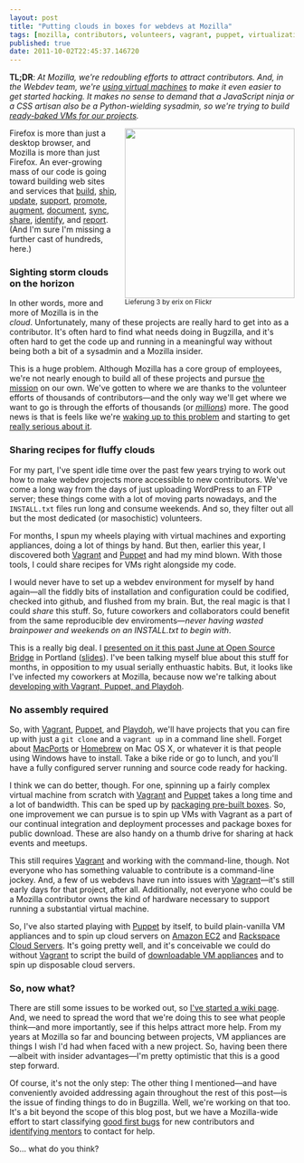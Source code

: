 ```yaml
---
layout: post
title: "Putting clouds in boxes for webdevs at Mozilla"
tags: [mozilla, contributors, volunteers, vagrant, puppet, virtualization, webdev]
published: true
date: 2011-10-02T22:45:37.146720
---
```


**TL;DR**: <em>At Mozilla, we're redoubling efforts to attract contributors. And, in the Webdev team, we're [using virtual machines][playdoh] to make it even easier to get started hacking. It makes no sense to demand that a JavaScript ninja or a CSS artisan also be a Python-wielding sysadmin, so we're trying to build [ready-baked VMs for our projects][devimages].</em>

<a href="http://www.flickr.com/photos/erix/3998080471/" style="display: block; float: right; text-decoration: none; border: none; margin: 0 0 1em 1em"><img src="{{ site.baseurl }}/images/cloud-box.jpg" style="width: 300px" /><br /><small>Lieferung 3 by erix on Flickr</small></a>

Firefox is more than just a desktop browser, and Mozilla is more than just Firefox. An ever-growing mass of our code is going toward building web sites and services that [build][releng], [ship][downloads], [update][aus], [support][sumo], [promote][promote], [augment][amo], [document][mdn], [sync][sync], [share][share], [identify][identity], and [report][socorro]. (And I'm sure I'm missing a further cast of hundreds, here.) 

### Sighting storm clouds on the horizon

In other words, more and more of Mozilla is in the *cloud*. Unfortunately, many of these projects are really hard to get into as a contributor. It's often hard to find what needs doing in Bugzilla, and it's often hard to get the code up and running in a meaningful way without being both a bit of a sysadmin and a Mozilla insider.

This is a huge problem. Although Mozilla has a core group of employees, we're not nearly enough to build all of these projects and pursue [the mission][mission] on our own. We've gotten to where we are thanks to the volunteer efforts of thousands of contributors—and the only way we'll get where we want to go is through the efforts of thousands (or *[millions][]*) more. The good news is that is feels like we're [waking up to this problem][contribute] and starting to get [really serious about it][remo]. 

### Sharing recipes for fluffy clouds

For my part, I've spent idle time over the past few years trying to work out how to make webdev projects more accessible to new contributors. We've come a long way from the days of just uploading WordPress to an FTP server; these things come with a lot of moving parts nowadays, and the `INSTALL.txt` files run long and consume weekends. And so, they filter out all but the most dedicated (or masochistic) volunteers.

For months, I spun my wheels playing with virtual machines and exporting appliances, doing a lot of things by hand. But then, earlier this year, I discovered both [Vagrant][] and [Puppet][] and had my mind blown. With those tools, I could share recipes for VMs right alongside my code. 

I would never have to set up a webdev environment for myself by hand again—all the fiddly bits of installation and configuration could be codified, checked into github, and flushed from my brain.  But, the real magic is that I could *share* this stuff. So, future coworkers and collaborators could benefit from the same reproducible dev enviroments—*never having wasted brainpower and weekends on an INSTALL.txt to begin with*. 

This is a really big deal. I [presented on it this past June at Open Source Bridge][osbridge] in Portland ([slides][]). I've been talking myself blue about this stuff for months, in opposition to my usual serially enthuastic habits. But, it looks like I've infected my coworkers at Mozilla, because now we're talking about [developing with Vagrant, Puppet, and Playdoh][playdoh].

### No assembly required

So, with [Vagrant][], [Puppet][], and [Playdoh][], we'll have projects that you can fire up with just a `git clone` and a `vagrant up` in a command line shell. Forget about [MacPorts][] or [Homebrew][] on Mac OS X, or whatever it is that people using Windows have to install. Take a bike ride or go to lunch, and you'll have a fully configured server running and source code ready for hacking.

I think we can do better, though. For one, spinning up a fairly complex virtual machine from scratch with [Vagrant][] and [Puppet][] takes a long time and a lot of bandwidth. This can be sped up by [packaging pre-built boxes][boxes]. So, one improvement we can pursue is to spin up VMs with Vagrant as a part of our continual integration and deployment processes and package boxes for public download. These are also handy on a thumb drive for sharing at hack events and meetups.

This still requires [Vagrant][] and working with the command-line, though. Not everyone who has something valuable to contribute is a command-line jockey. And, a few of us webdevs have run into issues with [Vagrant][]—it's still early days for that project, after all. Additionally, not everyone who could be a Mozilla contributor owns the kind of hardware necessary to support running a substantial virtual machine.

So, I've also started playing with [Puppet][] by itself, to build plain-vanilla VM appliances and to spin up cloud servers on [Amazon EC2][ec2] and [Rackspace Cloud Servers][rackspace]. It's going pretty well, and it's conceivable we could do without [Vagrant][] to script the build of [downloadable VM appliances][ovf] and to spin up disposable cloud servers.

### So, now what?

There are still some issues to be worked out, so [I've started a wiki page][devimages]. And, we need to spread the word that we're doing this to see what people think—and more importantly, see if this helps attract more help. From my years at Mozilla so far and bouncing between projects, VM appliances are things I wish I'd had when faced with a new project. So, having been there—albeit with insider advantages—I'm pretty optimistic that this is a good step forward.

Of course, it's not the only step: The other thing I mentioned—and have conveniently avoided addressing again throughout the rest of this post—is the issue of finding things to do in Bugzilla. Well, we're working on that too. It's a bit beyond the scope of this blog post, but we have a Mozilla-wide effort to start classifying [good first bugs][gfb] for new contributors and [identifying mentors][mentors] to contact for help.

So... what do you think?

[gfb]: https://bugzil.la/sw:%5Bgood%20first%20bug%5D
[mentors]: http://blog.paulbiggar.com/archive/helping-new-contributors-part-2-mentoring/
[macports]: http://macports.org/
[homebrew]: https://github.com/mxcl/homebrew/
[rackspace]: http://www.rackspace.com/cloud/
[ec2]: http://aws.amazon.com/ec2/
[ovf]: http://en.wikipedia.org/wiki/Open_Virtualization_Format
[boxes]: http://vagrantup.com/docs/boxes.html
[devimages]: https://wiki.mozilla.org/Webdev:DevBoxVMImages
[slides]: http://decafbad.com/2011/06/os-webdev-vm/slides.html
[playdoh]: http://blog.mozilla.com/webdev/2011/10/04/developing-with-vagrant-puppet-and-playdoh/
[devops]: http://en.wikipedia.org/wiki/DevOps
[osbridge]: http://lanyrd.com/2011/osbridge/sdxby/
[vagrant]: http://vagrantup.com/
[puppet]: http://www.puppetlabs.com/
[remo]: https://wiki.mozilla.org/ReMo
[contribute]: https://wiki.mozilla.org/Mozilla.org/Contribute
[millions]: http://commonspace.wordpress.com/2011/02/22/nmm-redux/
[promote]: https://wiki.mozilla.org/Engagement
[socorro]: https://wiki.mozilla.org/Socorro
[releng]: https://wiki.mozilla.org/ReleaseEngineering
[aus]: https://wiki.mozilla.org/AUS
[credits]: http://www.mozilla.org/credits/
[downloads]: http://www.mozilla.org/en-US/firefox/fx/
[amo]: https://addons.mozilla.org/
[sumo]: http://support.mozilla.com/
[mdn]: https://developer.mozilla.org/
[flux]: https://wiki.mozilla.org/Webdev/Flux
[fennec]: http://www.mozilla.org/en-US/mobile/
[sync]: http://www.mozilla.org/en-US/mobile/sync/
[identity]: http://identity.mozilla.com/
[share]: https://wiki.mozilla.org/Labs/F1
[mission]: http://www.mozilla.org/about/mission.html
[involved]: http://www.mozilla.org/contribute/

<!-- vim: set wrap wm=5 syntax=mkd textwidth=70: -->
